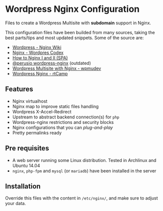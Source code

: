 # Wordpress Nginx Configuration
Files to create a Wordpress Multisite with **subdomain** support in Nginx.

This configuration files have been builded from many sources, taking the best parts/tips and most updated snippets. Some of the source are:
* [Wordpress - Nginx Wiki](http://wiki.nginx.org/Wordpress)
* [Nginx - Wordpres Codex](https://codex.wordpress.org/Nginx)
* [How to Nginx I and II (SPA)](http://blog.jonalvarezz.com/configurar-y-gestionar-sitios-en-nginx/)
* [@perusio wordpress-nginx](https://github.com/perusio/wordpress-nginx) (outdated)
* [Wordpress Multisite with Nginx - wpmudev](http://premium.wpmudev.org/blog/wordpress-multisite-wordpress-nginx/)
* [Wordpress Nginx - rtCamp](https://rtcamp.com/wordpress-nginx/tutorials/)


## Features
* Nginx virtualhost
* Nginx map to improve static files handling
* Wordpress X-Accel-Redirect
* Upstream to abstract backend connection(s) for `php`
* Wordpress-nginx restrictions and security blocks
* Nginx configurations that you can *plug-and-play*
* Pretty permalinks ready


## Pre requisites
* A web server running some Linux distribution. Tested in Archlinux and Ubuntu 14.04
* `nginx`, `php-fpm` and `mysql` (or `mariadb`) have been installed in the server

## Installation
Override this files with the content in `/etc/nginx/`, and make sure to adjust your data.


